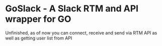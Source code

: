 # GoSlack - A Slack RTM and API wrapper for GO

Unfinished, as of now you can connect, receive and send via RTM API as well as getting user list from API
